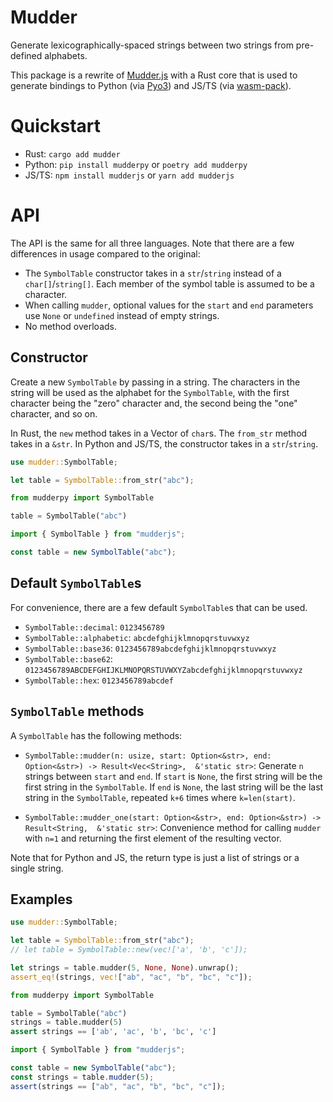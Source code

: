 # Mudder

Generate lexicographically-spaced strings between two strings from pre-defined alphabets.

This package is a rewrite of [Mudder.js](https://github.com/fasiha/mudderjs/tree/main) with a Rust core that is used to generate bindings to Python (via [Pyo3](https://github.com/PyO3/pyo3)) and JS/TS (via [wasm-pack](https://github.com/rustwasm/wasm-pack)).

# Quickstart

- Rust: `cargo add mudder`
- Python: `pip install mudderpy` or `poetry add mudderpy`
- JS/TS: `npm install mudderjs` or `yarn add mudderjs`

# API

The API is the same for all three languages. Note that there are a few differences in usage compared to the original:

- The `SymbolTable` constructor takes in a `str`/`string` instead of a `char[]`/`string[]`. Each member of the symbol table is assumed to be a character.
- When calling `mudder`, optional values for the `start` and `end` parameters use `None` or `undefined` instead of empty strings.
- No method overloads.

## Constructor

Create a new `SymbolTable` by passing in a string. The characters in the string will be used as the alphabet for the `SymbolTable`, with the first character being the "zero" character and, the second being the "one" character, and so on.

In Rust, the `new` method takes in a Vector of `char`s. The `from_str` method takes in a `&str`. In Python and JS/TS, the constructor takes in a `str`/`string`.

```rust
use mudder::SymbolTable;

let table = SymbolTable::from_str("abc");
```

```python
from mudderpy import SymbolTable

table = SymbolTable("abc")
```

```typescript
import { SymbolTable } from "mudderjs";

const table = new SymbolTable("abc");
```

## Default `SymbolTable`s

For convenience, there are a few default `SymbolTable`s that can be used.

- `SymbolTable::decimal`: `0123456789`
- `SymbolTable::alphabetic`: `abcdefghijklmnopqrstuvwxyz`
- `SymbolTable::base36`: `0123456789abcdefghijklmnopqrstuvwxyz`
- `SymbolTable::base62`: `0123456789ABCDEFGHIJKLMNOPQRSTUVWXYZabcdefghijklmnopqrstuvwxyz`
- `SymbolTable::hex`: `0123456789abcdef`

## `SymbolTable` methods

A `SymbolTable` has the following methods:

- `SymbolTable::mudder(n: usize, start: Option<&str>, end: Option<&str>) -> Result<Vec<String>,  &'static str>`: Generate `n` strings between `start` and `end`. If `start` is `None`, the first string will be the first string in the `SymbolTable`. If `end` is `None`, the last string will be the last string in the `SymbolTable`, repeated `k+6` times where `k=len(start)`.

- `SymbolTable::mudder_one(start: Option<&str>, end: Option<&str>) -> Result<String,  &'static str>`: Convenience method for calling `mudder` with `n=1` and returning the first element of the resulting vector.

Note that for Python and JS, the return type is just a list of strings or a single string.

## Examples

```rust
use mudder::SymbolTable;

let table = SymbolTable::from_str("abc");
// let table = SymbolTable::new(vec!['a', 'b', 'c']);

let strings = table.mudder(5, None, None).unwrap();
assert_eq!(strings, vec!["ab", "ac", "b", "bc", "c"]);
```

```python
from mudderpy import SymbolTable

table = SymbolTable("abc")
strings = table.mudder(5)
assert strings == ['ab', 'ac', 'b', 'bc', 'c']
```

```typescript
import { SymbolTable } from "mudderjs";

const table = new SymbolTable("abc");
const strings = table.mudder(5);
assert(strings == ["ab", "ac", "b", "bc", "c"]);
```
